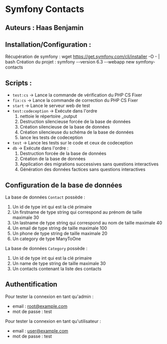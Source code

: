 # Symfony Contacts 
## Auteurs : Haas Benjamin
## Installation/Configuration :
Récupération de symfony :
wget https://get.symfony.com/cli/installer -O - | bash
Création du projet :
symfony --version 6.3 --webapp new symfony-contacts

## Scripts : 
* `test:cs` → Lance la commande de vérification du PHP CS Fixer
* `fix:cs` → Lance la commande de correction du PHP CS Fixer
* `start` → Lance le serveur web de test
* `test:codeception` → Exécute dans l'ordre
  1) nettoie le répertoire _output 
  2) Destruction silencieuse forcée de la base de données 
  3) Création silencieuse de la base de données 
  4) Création silencieuse du schéma de la base de données 
  5) lance les tests de codeception
* `test` → Lance les tests sur le code et ceux de codeception
* `db` → Exécute dans l'ordre :
  1) Destruction forcée de la base de données     
  2) Création de la base de données 
  3) Application des migrations successives sans questions interactives
  4) Génération des données factices sans questions interactives
 
## Configuration de la base de données 
La base de données `Contact` possède  :
1) Un id de type int qui est la clé primaire
2) Un firstname de type string qui correspond au prénom de taille maximale 30
3) Un lastname de type string qui correspond au nom de taille maximale 40
4) Un email de type string de taille maximale 100
5) Un phone de type string de taille maximale 20
6) Un category de type ManyToOne 

La base de données `Category` possède : 
1) Un id de type int qui est la clé primaire 
2) Un name de type string de taille maximale 30
3) Un contacts contenant la liste des contacts

## Authentification    
Pour tester la connexion en tant qu'admin :
- email : root@example.com 
- mot de passe : test

Pour tester la connexion en tant qu'utilisateur :
- email : user@example.com
- mot de passe : test

